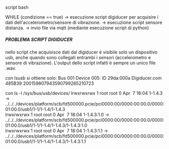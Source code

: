 script bash

WHILE (condizione == true)
	-> esecuzione script digiducer per acquisire i dati dell'accelerometro/sensore di vibrazione.
	-> esecuzione script sensore distanza.
	-> invio file via mqtt (mediante esecuzione script di python)


##### PROBLEMA SCRIPT DIGIDUCER
nello script che acquisisce dati dal digiducer è visibile solo un dispositivo usb, anche quando sono collegati entrambi i sensori (accelerometro e sensore di vibrazione). L'output dello script infatti è sempre un unico file .wav.

con lsusb si ottiene solo:
		Bus 001 Device 005: ID 29da:000a Digiducer.com  485B39 200159807943590799265210723

con ls -l /sys/bus/usb/devices/
		lrwxrwxrwx 1 root root 0 Apr  7 18:04 1-1.4.3 -> ../../../devices/platform/scb/fd500000.pcie/pci0000:00/0000:00:00.0/0000:01:00.0/usb1/1-1/1-1.4/1-1.4.3  
         lrwxrwxrwx 1 root root 0 Apr  7 18:04 1-1.4.3:1.0 -> ../../../devices/platform/scb/fd500000.pcie/pci0000:00/0000:00:00.0/0000:01:00.0/usb1/1-1/1-1.4/1-1.4.3/1-1.4.3:1.0  
         lrwxrwxrwx 1 root root 0 Apr  7 18:04 1-1.4.3:1.1 -> ../../../devices/platform/scb/fd500000.pcie/pci0000:00/0000:00:00.0/0000:01:00.0/usb1/1-1/1-1.4/1-1.4.3/1-1.4.3:1.1

